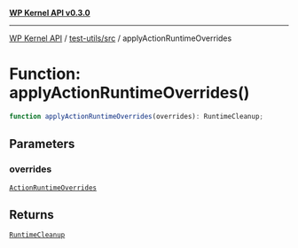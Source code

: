 [**WP Kernel API v0.3.0**](../../../README.md)

---

[WP Kernel API](../../../README.md) / [test-utils/src](../README.md) / applyActionRuntimeOverrides

# Function: applyActionRuntimeOverrides()

```ts
function applyActionRuntimeOverrides(overrides): RuntimeCleanup;
```

## Parameters

### overrides

[`ActionRuntimeOverrides`](../interfaces/ActionRuntimeOverrides.md)

## Returns

[`RuntimeCleanup`](../type-aliases/RuntimeCleanup.md)
